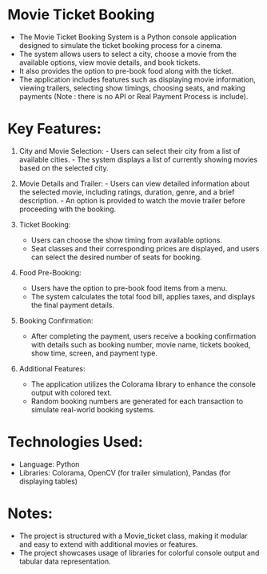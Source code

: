 # Movie Ticket Booking

- The Movie Ticket Booking System is a Python console application designed to simulate the ticket booking process for a cinema. 
- The system allows users to select a city, choose a movie from the available options, view movie details, and book tickets.
- It also provides the option to pre-book food along with the ticket.
- The application includes features such as displaying movie information, viewing trailers, selecting show timings, choosing seats, and making payments (Note : there is no API or Real Payment Process is include).

# Key Features:

1. City and Movie Selection:
       - Users can select their city from a list of available cities.
       - The system displays a list of currently showing movies based on the selected city.

2. Movie Details and Trailer:
       - Users can view detailed information about the selected movie, including ratings, duration, genre, and a brief description.
       - An option is provided to watch the movie trailer before proceeding with the booking.

3. Ticket Booking:
      - Users can choose the show timing from available options.
      - Seat classes and their corresponding prices are displayed, and users can select the desired number of seats for booking.

4. Food Pre-Booking:
      - Users have the option to pre-book food items from a menu.
      - The system calculates the total food bill, applies taxes, and displays the final payment details.

5. Booking Confirmation:
      - After completing the payment, users receive a booking confirmation with details such as booking number, movie name, tickets booked, show time, screen, and payment type.

6. Additional Features:
      - The application utilizes the Colorama library to enhance the console output with colored text.
      - Random booking numbers are generated for each transaction to simulate real-world booking systems.

# Technologies Used:
  - Language: Python
  - Libraries: Colorama, OpenCV (for trailer simulation), Pandas (for displaying tables)


# Notes:
- The project is structured with a Movie_ticket class, making it modular and easy to extend with additional movies or features.
- The project showcases usage of libraries for colorful console output and tabular data representation.




